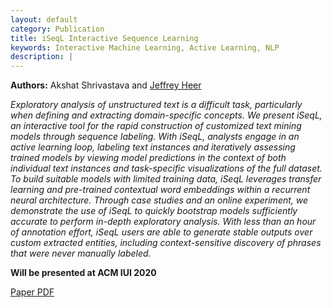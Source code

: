 ```yaml
---
layout: default
category: Publication
title: iSeqL Interactive Sequence Learning
keywords: Interactive Machine Learning, Active Learning, NLP
description: |
---
```


**Authors:** Akshat Shrivastava and [Jeffrey Heer](https://homes.cs.washington.edu/~jheer/)

*Exploratory analysis of unstructured text is a difficult task, particularly when defining and extracting domain-specific concepts. We present iSeqL, an interactive tool for the rapid construction of customized text mining models through sequence labeling. With iSeqL, analysts engage in an active learning loop, labeling text instances and iteratively assessing trained models by viewing model predictions in the context of both individual text instances and task-specific visualizations of the full dataset. To build suitable models with limited training data, iSeqL leverages transfer learning and pre-trained contextual word embeddings within a recurrent neural architecture. Through case studies and an online experiment, we demonstrate the use of iSeqL to quickly bootstrap models sufficiently accurate to perform in-depth exploratory analysis. With less than an hour of annotation effort, iSeqL users are able to generate stable outputs over custom extracted entities, including context-sensitive discovery of phrases that were never manually labeled.*

**Will be presented at ACM IUI 2020**

[Paper PDF](http://akshatsh.github.io/papers/iseql_paper.pdf)